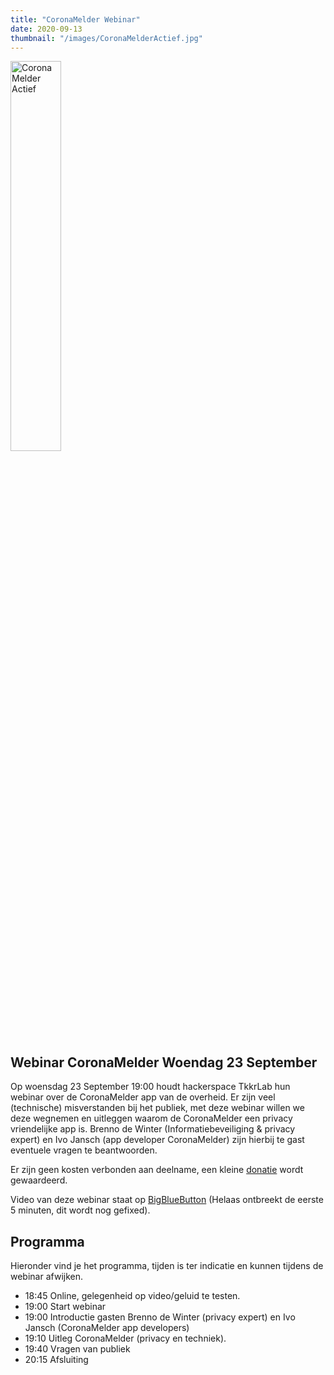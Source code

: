 ```yaml
---
title: "CoronaMelder Webinar"
date: 2020-09-13
thumbnail: "/images/CoronaMelderActief.jpg"
---
```


<img alt="CoronaMelder Actief" src="/images/CoronaMelderActief.jpg" height="40%" width="40%" align="middle">

## Webinar CoronaMelder Woendag 23 September


Op woensdag 23 September 19:00 houdt hackerspace TkkrLab hun webinar over de CoronaMelder app van de overheid. Er zijn veel (technische) misverstanden bij het publiek, met deze webinar willen we deze wegnemen en uitleggen waarom de CoronaMelder een privacy vriendelijke app is. Brenno de Winter (Informatiebeveiliging & privacy expert) en Ivo Jansch (app developer CoronaMelder) zijn hierbij te gast eventuele vragen te beantwoorden. 

Er zijn geen kosten verbonden aan deelname, een kleine [donatie](https://bunq.me/tkkrlab/5/Webinar%20CoronaMelder) wordt gewaardeerd.

Video van deze webinar staat op [BigBlueButton](https://bbb.do.speakup.nl/playback/presentation/2.0/playback.html?meetingId=c90c4e79312cde11d7ed362245560bae0372ebb9-1600873010830) (Helaas ontbreekt de eerste 5 minuten, dit wordt nog gefixed).


## Programma
Hieronder vind je het programma, tijden is ter indicatie en kunnen tijdens de webinar afwijken.

* 18:45 Online, gelegenheid op video/geluid te testen.
* 19:00 Start webinar
* 19:00 Introductie gasten Brenno de Winter (privacy expert) en Ivo Jansch (CoronaMelder app developers)
* 19:10 Uitleg CoronaMelder (privacy en techniek).
* 19:40 Vragen van publiek
* 20:15 Afsluiting
